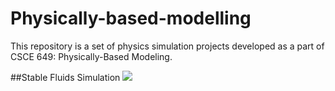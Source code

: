 # Physically-based-modelling
This repository is a set of physics simulation projects developed as a part of CSCE 649: Physically-Based Modeling.

##Stable Fluids Simulation
<img src="Gifs/FluidSim.gif">
